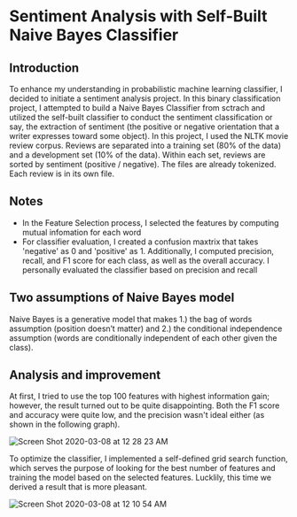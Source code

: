 # Sentiment Analysis with Self-Built Naive Bayes Classifier
## Introduction
To enhance my understanding in probabilistic machine learning classifier, I decided to initiate a sentiment analysis project. In this binary classification project, I attempted to build a Naive Bayes Classifier from sctrach and utilized the self-built classifier to conduct the sentiment classification or say, the extraction of sentiment (the positive or negative orientation that a writer expresses toward some object). In this project, I used the NLTK movie review corpus. Reviews are separated into a training set (80% of the data) and a development set (10% of the data). Within each set, reviews are sorted by sentiment (positive / negative). The files are already tokenized. Each review is in its own file.

## Notes
- In the Feature Selection process, I selected the features by computing mutual infomation for each word
- For classifier evaluation, I created a confusion maxtrix that takes 'negative' as 0 and 'positive' as 1. Additionally, 
I computed precision, recall, and F1 score for each class, as well as the overall accuracy. I personally evaluated the classifier based on precision and recall

## Two assumptions of Naive Bayes model
Naive Bayes is a generative model that makes 1.) the bag of words assumption (position doesn’t matter) and 2.) the conditional independence assumption (words are conditionally independent of each other given the class).

## Analysis and improvement
At first, I tried to use the top 100 features with highest information gain; however, the result turned out to be quite disappointing. Both the F1 score and accuracy were quite low, and the precision wasn't ideal either (as shown in the following graph).

![Screen Shot 2020-03-08 at 12 28 23 AM](https://user-images.githubusercontent.com/60050802/76157216-db30dd00-60d3-11ea-9fd1-e55d11a07d51.png)

To optimize the classifier, I implemented a self-defined grid search function, which serves the purpose of looking for the best number of features and training the model based on the selected features. Lucklily, this time we derived a result that is more pleasant. 

![Screen Shot 2020-03-08 at 12 10 54 AM](https://user-images.githubusercontent.com/60050802/76157027-55139700-60d1-11ea-9b17-d74e56fa2840.png)

